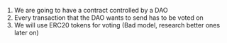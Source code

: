 1. We are going to have a contract controlled by a DAO
2. Every transaction that the DAO wants to send has to be voted on
3. We will use ERC20 tokens for voting (Bad model, research better ones later on)